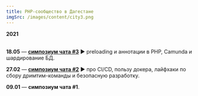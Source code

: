 ```yaml
---
title: PHP-сообщество в Дагестане
imgSrc: /images/content/city3.png
---
```


**2021**<br><br>

**18.05** — **[симпозиум чата #3](https://phpcommunity.ru/preloading%20%D0%B8%20%D0%B0%D0%BD%D0%BD%D0%BE%D1%82%D0%B0%D1%86%D0%B8%D0%B8%20%D0%B2%20PHP,%20Camunda%20%D0%B8%20%D1%88%D0%B0%D1%80%D0%B4%D0%B8%D1%80%D0%BE%D0%B2%D0%B0%D0%BD%D0%B8%D0%B5%20%D0%91%D0%94.)** ▶️ preloading и аннотации в PHP, Camunda и шардирование БД.

**27.02** — **[симпозиум чата #2](https://youtu.be/uMI5I03DKVY)** ▶️ про CI/CD, пользу докера, лайфхаки по сбору дримтим-команды и безопасную разработку.

**09.01** — **симпозиум чата #1**.
